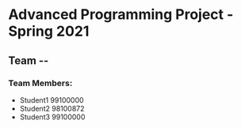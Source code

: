 # Advanced Programming Project - Spring 2021
## Team --

### Team Members:
- Student1 99100000
- Student2 98100872
- Student3 99100000
